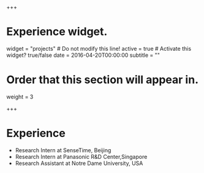 +++
# Experience widget.
widget = "projects"  # Do not modify this line!
active = true  # Activate this widget? true/false
date = 2016-04-20T00:00:00
subtitle = ""

# Order that this section will appear in.
weight = 3



+++

# Experience


* Research Intern at SenseTime, Beijing 
* Research Intern at Panasonic R&D Center,Singapore 
* Research Assistant at Notre Dame University, USA  
